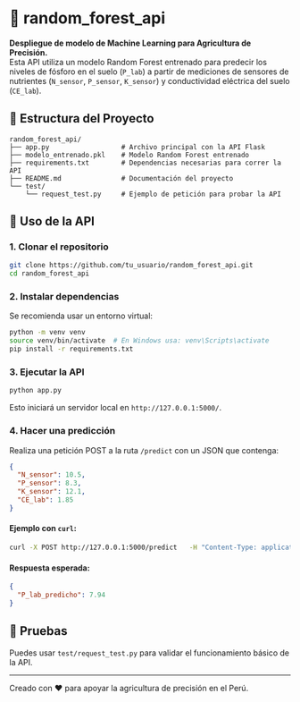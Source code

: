 
# 🌿 random_forest_api

**Despliegue de modelo de Machine Learning para Agricultura de Precisión.**  
Esta API utiliza un modelo Random Forest entrenado para predecir los niveles de fósforo en el suelo (`P_lab`) a partir de mediciones de sensores de nutrientes (`N_sensor`, `P_sensor`, `K_sensor`) y conductividad eléctrica del suelo (`CE_lab`).

## 📁 Estructura del Proyecto

```
random_forest_api/
├── app.py                  # Archivo principal con la API Flask
├── modelo_entrenado.pkl    # Modelo Random Forest entrenado
├── requirements.txt        # Dependencias necesarias para correr la API
├── README.md               # Documentación del proyecto
└── test/
    └── request_test.py     # Ejemplo de petición para probar la API
```

## 🚀 Uso de la API

### 1. Clonar el repositorio

```bash
git clone https://github.com/tu_usuario/random_forest_api.git
cd random_forest_api
```

### 2. Instalar dependencias

Se recomienda usar un entorno virtual:

```bash
python -m venv venv
source venv/bin/activate  # En Windows usa: venv\Scripts\activate
pip install -r requirements.txt
```

### 3. Ejecutar la API

```bash
python app.py
```

Esto iniciará un servidor local en `http://127.0.0.1:5000/`.

### 4. Hacer una predicción

Realiza una petición POST a la ruta `/predict` con un JSON que contenga:

```json
{
  "N_sensor": 10.5,
  "P_sensor": 8.3,
  "K_sensor": 12.1,
  "CE_lab": 1.85
}
```

#### Ejemplo con `curl`:

```bash
curl -X POST http://127.0.0.1:5000/predict   -H "Content-Type: application/json"   -d '{"N_sensor": 10.5, "P_sensor": 8.3, "K_sensor": 12.1, "CE_lab": 1.85}'
```

#### Respuesta esperada:

```json
{
  "P_lab_predicho": 7.94
}
```

## 🧪 Pruebas

Puedes usar `test/request_test.py` para validar el funcionamiento básico de la API.

---

Creado con ❤️ para apoyar la agricultura de precisión en el Perú.

